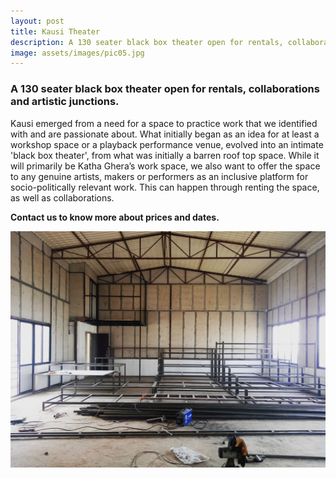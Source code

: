 ```yaml
---
layout: post
title: Kausi Theater
description: A 130 seater black box theater open for rentals, collaborations and artistic junctions.
image: assets/images/pic05.jpg
---
```


<!-- ![test image]({{ site.url | absolute_path}}/assets/images/pic03.jpg) -->


### A 130 seater black box theater open for rentals, collaborations and artistic junctions.

Kausi emerged from a need for a space to practice work that we identified with and are passionate about. What initially began as an idea for at least a workshop space or a playback performance venue, evolved into an intimate 'black box theater', from what was initially a barren roof top space. While it will primarily be Katha Ghera’s work space, we also want to offer the space to any genuine artists, makers or performers as an inclusive platform for socio-politically relevant work. This can happen through renting the space, as well as collaborations.

**Contact us to know more about prices and dates.**

<div class="row">
  <div class="12u"><span class="image fit"><img src="/assets/images/kausi.jpg" alt="" /></span></div>

</div>

